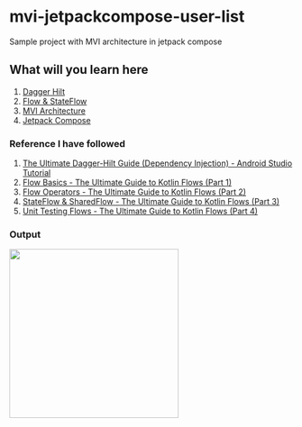 # mvi-jetpackcompose-user-list
Sample project with MVI architecture in jetpack compose

## What will you learn here
1. [Dagger Hilt](https://developer.android.com/training/dependency-injection/hilt-android)
2. [Flow & StateFlow](https://developer.android.com/kotlin/flow/stateflow-and-sharedflow)
3. [MVI Architecture](https://medium.com/swlh/mvi-architecture-with-android-fcde123e3c4a)
4. [Jetpack Compose](https://developer.android.com/jetpack/compose?gclid=CjwKCAjwyaWZBhBGEiwACslQo-_fw8KauXjjwJadeZcVfL7DueWYU_88iffV4mojm1KNA2kefVcefhoC20UQAvD_BwE&gclsrc=aw.ds)

### Reference I have followed
1. [The Ultimate Dagger-Hilt Guide (Dependency Injection) - Android Studio Tutorial](https://www.youtube.com/watch?v=bbMsuI2p1DQ)
2. [Flow Basics - The Ultimate Guide to Kotlin Flows (Part 1)](https://www.youtube.com/watch?v=ZX8VsqNO_Ss)
3. [Flow Operators - The Ultimate Guide to Kotlin Flows (Part 2)](https://www.youtube.com/watch?v=sk3svS_fzZM&t=1073s)
4. [StateFlow & SharedFlow - The Ultimate Guide to Kotlin Flows (Part 3)](https://www.youtube.com/watch?v=za-EEkqJLCQ)
5. [Unit Testing Flows - The Ultimate Guide to Kotlin Flows (Part 4)](https://www.youtube.com/watch?v=rk6aKkWqqcI)

### Output
<img src="https://raw.githubusercontent.com/livingstonantony70/mvi-jetpackcompose-user-list/master/doc/1663675699545.JPEG" width="300">
